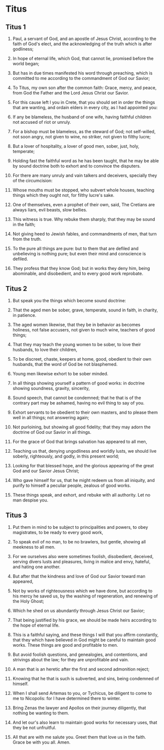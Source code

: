 # Titus

## Titus 1

1. Paul, a servant of God, and an apostle of Jesus Christ, according to the faith of God's elect, and the acknowledging of the truth which is after godliness;

2. In hope of eternal life, which God, that cannot lie, promised before the world began;

3. But has in due times manifested his word through preaching, which is committed to me according to the commandment of God our Savior;

4. To Titus, my own son after the common faith: Grace, mercy, and peace, from God the Father and the Lord Jesus Christ our Savior.

5. For this cause left I you in Crete, that you should set in order the things that are wanting, and ordain elders in every city, as I had appointed you:

6. If any be blameless, the husband of one wife, having faithful children not accused of riot or unruly.

7. For a bishop must be blameless, as the steward of God; not self-willed, not soon angry, not given to wine, no striker, not given to filthy lucre;

8. But a lover of hospitality, a lover of good men, sober, just, holy, temperate;

9. Holding fast the faithful word as he has been taught, that he may be able by sound doctrine both to exhort and to convince the disputers.

10. For there are many unruly and vain talkers and deceivers, specially they of the circumcision:

11. Whose mouths must be stopped, who subvert whole houses, teaching things which they ought not, for filthy lucre's sake.

12. One of themselves, even a prophet of their own, said, The Cretians are always liars, evil beasts, slow bellies.

13. This witness is true. Why rebuke them sharply, that they may be sound in the faith;

14. Not giving heed to Jewish fables, and commandments of men, that turn from the truth.

15. To the pure all things are pure: but to them that are defiled and unbelieving is nothing pure; but even their mind and conscience is defiled.

16. They profess that they know God; but in works they deny him, being abominable, and disobedient, and to every good work reprobate.

## Titus 2

1. But speak you the things which become sound doctrine:

2. That the aged men be sober, grave, temperate, sound in faith, in charity, in patience.

3. The aged women likewise, that they be in behavior as becomes holiness, not false accusers, not given to much wine, teachers of good things;

4. That they may teach the young women to be sober, to love their husbands, to love their children,

5. To be discreet, chaste, keepers at home, good, obedient to their own husbands, that the word of God be not blasphemed.

6. Young men likewise exhort to be sober minded.

7. In all things showing yourself a pattern of good works: in doctrine showing soundness, gravity, sincerity,

8. Sound speech, that cannot be condemned; that he that is of the contrary part may be ashamed, having no evil thing to say of you.

9. Exhort servants to be obedient to their own masters, and to please them well in all things; not answering again;

10. Not purloining, but showing all good fidelity; that they may adorn the doctrine of God our Savior in all things.

11. For the grace of God that brings salvation has appeared to all men,

12. Teaching us that, denying ungodliness and worldly lusts, we should live soberly, righteously, and godly, in this present world;

13. Looking for that blessed hope, and the glorious appearing of the great God and our Savior Jesus Christ;

14. Who gave himself for us, that he might redeem us from all iniquity, and purify to himself a peculiar people, zealous of good works.

15. These things speak, and exhort, and rebuke with all authority. Let no man despise you.

## Titus 3

1. Put them in mind to be subject to principalities and powers, to obey magistrates, to be ready to every good work,

2. To speak evil of no man, to be no brawlers, but gentle, showing all meekness to all men.

3. For we ourselves also were sometimes foolish, disobedient, deceived, serving divers lusts and pleasures, living in malice and envy, hateful, and hating one another.

4. But after that the kindness and love of God our Savior toward man appeared,

5. Not by works of righteousness which we have done, but according to his mercy he saved us, by the washing of regeneration, and renewing of the Holy Ghost;

6. Which he shed on us abundantly through Jesus Christ our Savior;

7. That being justified by his grace, we should be made heirs according to the hope of eternal life.

8. This is a faithful saying, and these things I will that you affirm constantly, that they which have believed in God might be careful to maintain good works. These things are good and profitable to men.

9. But avoid foolish questions, and genealogies, and contentions, and strivings about the law; for they are unprofitable and vain.

10. A man that is an heretic after the first and second admonition reject;

11. Knowing that he that is such is subverted, and sins, being condemned of himself.

12. When I shall send Artemas to you, or Tychicus, be diligent to come to me to Nicopolis: for I have determined there to winter.

13. Bring Zenas the lawyer and Apollos on their journey diligently, that nothing be wanting to them.

14. And let our's also learn to maintain good works for necessary uses, that they be not unfruitful.

15. All that are with me salute you. Greet them that love us in the faith. Grace be with you all. Amen.